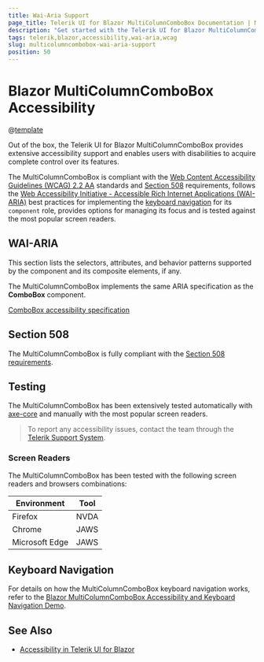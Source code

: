 ```yaml
---
title: Wai-Aria Support
page_title: Telerik UI for Blazor MultiColumnComboBox Documentation | MultiColumnComboBox Accessibility
description: "Get started with the Telerik UI for Blazor MultiColumnComboBox and learn about its accessibility support for WAI-ARIA, Section 508, and WCAG 2.2."
tags: telerik,blazor,accessibility,wai-aria,wcag
slug: multicolumncombobox-wai-aria-support 
position: 50 
---
```


# Blazor MultiColumnComboBox Accessibility

@[template](/_contentTemplates/common/parameters-table-styles.md#table-layout)



Out of the box, the Telerik UI for Blazor MultiColumnComboBox provides extensive accessibility support and enables users with disabilities to acquire complete control over its features.


The MultiColumnComboBox is compliant with the [Web Content Accessibility Guidelines (WCAG) 2.2 AA](https://www.w3.org/TR/WCAG22/) standards and [Section 508](https://www.section508.gov/) requirements, follows the [Web Accessibility Initiative - Accessible Rich Internet Applications (WAI-ARIA)](https://www.w3.org/WAI/ARIA/apg/) best practices for implementing the [keyboard navigation](#keyboard-navigation) for its `component` role, provides options for managing its focus and is tested against the most popular screen readers.

## WAI-ARIA


This section lists the selectors, attributes, and behavior patterns supported by the component and its composite elements, if any.


The MultiColumnComboBox implements the same ARIA specification as the **ComboBox** component.

[ComboBox accessibility specification]({{combobox_a11y_link}})

## Section 508


The MultiColumnComboBox is fully compliant with the [Section 508 requirements](http://www.section508.gov/).

## Testing


The MultiColumnComboBox has been extensively tested automatically with [axe-core](https://github.com/dequelabs/axe-core) and manually with the most popular screen readers.

> To report any accessibility issues, contact the team through the [Telerik Support System](https://www.telerik.com/account/support-center).

### Screen Readers


The MultiColumnComboBox has been tested with the following screen readers and browsers combinations:

| Environment | Tool |
| ----------- | ---- |
| Firefox | NVDA |
| Chrome | JAWS |
| Microsoft Edge | JAWS |



## Keyboard Navigation

For details on how the MultiColumnComboBox keyboard navigation works, refer to the [Blazor MultiColumnComboBox Accessibility and Keyboard Navigation Demo](https://demos.telerik.com/blazor-ui/multicolumncombobox/keyboard-navigation).

## See Also

* [Accessibility in Telerik UI for Blazor](slug:accessibility-overview)